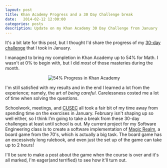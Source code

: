 ```yaml
---
layout: post
title: Khan Academy Progress and a 30 Day Challenge break
date:   2014-02-12 12:00:00
categories: posts
description: Update on my Khan Academy 30 Day Challenge from January
---
```


It's a bit late for this post, but I thought I'd share the progress of my [30-day challenge](http://www.abefehr.com/posts/2015/01/04/monthly-challenges.html) that I took in January.

I managed to bring my completion in Khan Academy up to 54% for Math. I wasn't at 0% to begin with, but I did *most* of those masteries during the month.

<p style="text-align:center;"><img src="../../../../images/2015-02-12/khan-academy-progress-54.jpg" alt="54% Progress in Khan Academy" title="54% Progress in Khan Academy"></p>

I'm still satisfied with my results and in the end I learned a lot from the experience; namely, the art of *being careful*. Carelessness costed me a lot of time when solving the questions.

Schoolwork, meetings, and [CUSEC](http://2015.cusec.net/) all took a fair bit of my time away from spending time on the exercises in January. February isn't shaping up so well either, so I think I'm going to take a break from these 30-day challenges at least until school is out. My current project for my Software Engineering class is to create a software implementation of [Magic Realm](https://en.wikipedia.org/wiki/Magic_Realm), a board game from the 70's, which is actually a big task. The board game has an excessively long rulebook, and even just the set up of the game can take up to 2 hours!

I'll be sure to make a post about the game when the course is over and it's all marked, I'm eager(and terrified) to see how it'll turn out.